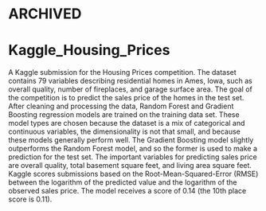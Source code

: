 # ARCHIVED

# Kaggle_Housing_Prices
A Kaggle submission for the Housing Prices competition. The dataset contains 79 variables describing residential homes in Ames, Iowa, such as overall quality, number of fireplaces, and garage surface area. The goal of the competition is to predict the sales price of the homes in the test set. After cleaning and processing the data, Random Forest and Gradient Boosting regression models are trained on the training data set. These model types are chosen because the dataset is a mix of categorical and continuous variables, the dimensionality is not that small, and because these models generally perform well. The Gradient Boosting model slightly outperforms the Random Forest model, and so the former is used to make a prediction for the test set. The important variables for predicting sales price are overall quality, total basement square feet, and living area square feet. Kaggle scores submissions based on the Root-Mean-Squared-Error (RMSE) between the logarithm of the predicted value and the logarithm of the observed sales price. The model receives a score of 0.14 (the 10th place score is 0.11).

